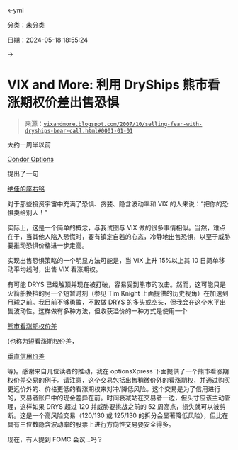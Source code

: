 ←yml

分类：未分类

日期：2024-05-18 18:55:24

→

# VIX and More: 利用 DryShips 熊市看涨期权价差出售恐惧

> 来源：[`vixandmore.blogspot.com/2007/10/selling-fear-with-dryships-bear-call.html#0001-01-01`](http://vixandmore.blogspot.com/2007/10/selling-fear-with-dryships-bear-call.html#0001-01-01)

大约一周半以前

[Condor Options](http://www.condoroptions.com/)

提出了一句

[绝佳的座右铭](http://www.condoroptions.com/2007/10/21/oversold-markets-and-fearful-traders/)

对于那些投资宇宙中充满了恐惧、贪婪、隐含波动率和 VIX 的人来说：“把你的恐惧卖给别人！”

实际上，这是一个简单的概念，与我试图与 VIX 做的很多事情相似。当然，难点在于，当其他人陷入恐慌时，要有镇定自若的心态，冷静地出售恐惧，以至于威胁要推动恐惧价格进一步走高。

实现出售恐惧策略的一个明显方法可能是，当 VIX 上升 15%以上其 10 日简单移动平均线时，出售 VIX 看涨期权。

有可能 DRYS 已经触顶并现在被打破，容易受到熊市的攻击。然而，这可能只是火箭船换挡的另一个短暂时刻（参见 Tim Knight 上面提供的历史视角）在加速到月球之前。我目前不够勇敢，不敢做 DRYS 的多头或空头，但我会在这个水平出售波动性。这样做有多种方法，但收获溢价的一种方式是使用一个

[熊市看涨期权价差](http://www.optionsxpress.com/educate/strategies/bearcallspread.aspx)

(也称为短看涨期权价差，

[垂直信用价差](http://optionpundit.net/credit-spreads/what-is-credit-spread)

等)。感谢来自几位读者的推动，我在 optionsXpress 下面提供了一个熊市看涨期权价差交易的例子。请注意，这个交易包括出售稍微价外的看涨期权，并通过购买更远价外的、价格更低的看涨期权来对冲/降低风险。这个交易是为了信用进行的，交易者账户中的现金差异在前。时间衰减站在交易者一边，但头寸应该主动管理，这样如果 DRYS 超过 120 并威胁要挑战之前的 52 周高点，损失就可以被剪断。这是一个高风险交易（120/130 或 125/130 的拆分会显著降低风险），但比在具有三位数隐含波动率的股票上进行方向性交易要安全得多。

现在，有人提到 FOMC 会议…吗？
